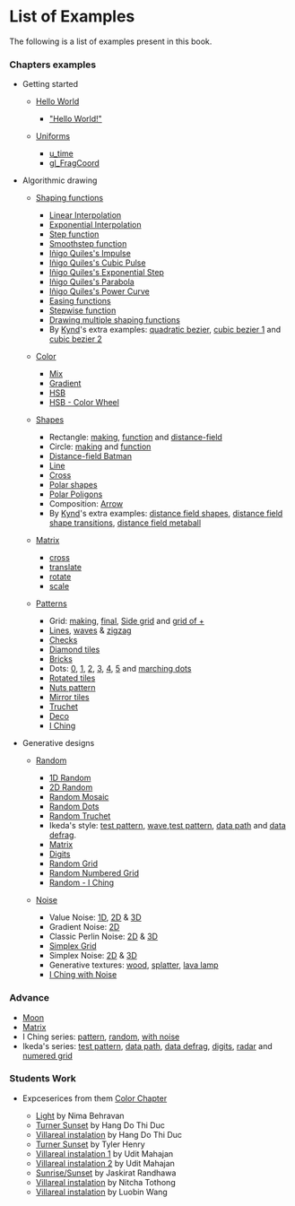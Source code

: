 # List of Examples

The following is a list of examples present in this book.

### Chapters examples

* Getting started

    * [Hello World](../02/)
        - ["Hello World!"](../edit.html#02/hello_world.frag)

    * [Uniforms](../03/)
        - [u_time](../edit.html#03/time.frag)
        - [gl_FragCoord](../edit.html#03/space.frag)

* Algorithmic drawing

    * [Shaping functions](../05/)
        - [Linear Interpolation](../edit.html#05/linear.frag)
        - [Exponential Interpolation](../edit.html#05/expo.frag)
        - [Step function](../edit.html#05/step.frag)
        - [Smoothstep function](../edit.html#05/smoothstep.frag)
        - [Iñigo Quiles's Impulse](../edit.html#05/impulse.frag)
        - [Iñigo Quiles's Cubic Pulse](../edit.html#05/cubicpulse.frag)
        - [Iñigo Quiles's Exponential Step](../edit.html#05/expstep.frag)
        - [Iñigo Quiles's Parabola](../edit.html#05/parabola.frag)
        - [Iñigo Quiles's Power Curve](../edit.html#05/pcurve.frag)
        - [Easing functions](../edit.html#05/easing.frag)
        - [Stepwise function](../edit.html#examples/05/stepwise.frag)
        - [Drawing multiple shaping functions](../edit.html#examples/05/draw-multi-shaping-func.frag)
        - By [Kynd](https://twitter.com/kyndinfo)'s extra examples: [quadratic bezier](../edit.html?log=160208105810), [cubic bezier 1](../edit.html?log=160208105716) and [cubic bezier 2](../edit.html?log=160208105702)

    * [Color](../06/)
        - [Mix](../edit.html#06/mix.frag)
        - [Gradient](../edit.html#06/gradient.frag)
        - [HSB](../edit.html#06/hsb.frag)
        - [HSB - Color Wheel](../edit.html#06/hsb-colorwheel.frag)

    * [Shapes](../07/)
        - Rectangle: [making](../edit.html#07/rect-making.frag), [function](../edit.html#07/rect.frag) and [distance-field](../edit.html#07/rect-df.frag)
        - Circle: [making](../edit.html#07/circle-making.frag) and [function](../edit.html#07/circle.frag)
        - [Distance-field Batman](../edit.html#07/batman.frag)
        - [Line](../edit.html#07/line.frag)
        - [Cross](../edit.html#07/cross.frag)
        - [Polar shapes](../edit.html#07/polar.frag)
        - [Polar Poligons](../edit.html#07/shapes.frag)
        - Composition: [Arrow](../edit.html#07/arrow.frag)
        - By [Kynd](https://twitter.com/kyndinfo)'s extra examples: [distance field shapes](../edit.html?log=160131053729), [distance field shape transitions](../edit.html?log=160131053646), [distance field metaball](../edit.html?log=160208110000)

    * [Matrix](../08/)
        - [cross](../edit.html#08/cross.frag)
        - [translate](../edit.html#08/cross-translate.frag)
        - [rotate](../edit.html#08/cross-rotate.frag)
        - [scale](../edit.html#08/cross-scale.frag)

    * [Patterns](../09/)
        - Grid: [making](../edit.html#09/grid-making.frag), [final](../edit.html#09/grid.frag), [Side grid](../edit.html#09/grid-side.frag) and [grid of +](../edit.html#09/cross.frag)
        - [Lines](../edit.html#09/lines.frag), [waves](../edit.html#09/lines-wave.frag) & [zigzag](../edit.html#09/zigzag.frag)
        - [Checks](../edit.html#09/checks.frag)
        - [Diamond tiles](../edit.html#09/diamondtiles.frag)
        - [Bricks](../edit.html#09/bricks.frag)
        - Dots: [0](../edit.html#09/dots.frag), [1](../edit.html#09/dots1.frag), [2](../edit.html#09/dots2.frag), [3](../edit.html#09/dots3.frag), [4](../edit.html#09/dots4.frag), [5](../edit.html#09/dots5.frag) and [marching dots](../edit.html#09/marching_dots.frag)
        - [Rotated tiles](../edit.html#09/rotatedtiles.frag)
        - [Nuts pattern](../edit.html#09/nuts.frag)
        - [Mirror tiles](../edit.html#09/mirrortiles.frag)
        - [Truchet](../edit.html#09/truchet.frag)
        - [Deco](../edit.html#09/deco.frag)
        - [I Ching](../edit.html#09/iching-01.frag)

* Generative designs

    * [Random](../10/)
        - [1D Random](../edit.html#10/1d-random.frag)
        - [2D Random](../edit.html#10/2d-random.frag)
        - [Random Mosaic](../edit.html#10/2d-random-mosaic.frag)
        - [Random Dots](../edit.html#10/2d-random-dots.frag)
        - [Random Truchet](../edit.html#10/2d-random-truchet.frag)
        - Ikeda's style: [test pattern](../edit.html#10/ikeda-00.frag), [wave](../edit.html#10/ikeda-01.frag),[test pattern](../edit.html#10/ikeda-02.frag), [data path](../edit.html#10/ikeda-03.frag) and [data defrag](../edit.html#10/ikeda-04.frag).
        - [Matrix](../edit.html#10/matrix.frag)
        - [Digits](../edit.html#10/ikeda-digits.frag)
        - [Random Grid](../edit.html#10/ikeda-simple-grid.frag)
        - [Random Numbered Grid](../edit.html#10/ikeda-numered-grid.frag)
        - [Random - I Ching](../edit.html#10/iching-02.frag)

    * [Noise](../11/)
        - Value Noise: [1D](../edit.html#11/1d-noise.frag), [2D](../edit.html#11/2d-noise.frag) & [3D](../edit.html#11/3d-noise.frag)
        - Gradient Noise: [2D](../edit.html#11/2d-gnoise.frag)
        - Classic Perlin Noise: [2D](../edit.html#11/2d-pnoise.frag) & [3D](../edit.html#11/3d-pnoise.frag)
        - [Simplex Grid](../edit.html#11/simplex-grid.frag)
        - Simplex Noise: [2D](../edit.html#11/2d-snoise.frag) & [3D](../edit.html#11/3d-snoise.frag)
        - Generative textures: [wood](../edit.html#11/wood.frag), [splatter](../edit.html#11/splatter.frag), [lava lamp](../edit.html#11/lava-lamp.frag)
        - [I Ching with Noise](../edit.html#11/iching-03.frag)

### Advance

* [Moon](../edit.html#examples/moon.frag&examples/images/moon-texture.jpg)
* [Matrix](../edit.html#08/matrix.frag)
* I Ching series:  [pattern](../edit.html#09/iching-01.frag), [random](../edit.html#10/iching-02.frag), [with noise](../edit.html#11/iching-03.frag)
* Ikeda's series: [test pattern](../edit.html#10/ikeda-00.frag), [data path](../edit.html#10/ikeda-03.frag), [data defrag](../edit.html#10/ikeda-04.frag), [digits](../edit.html#10/ikeda-digits.frag), [radar](../edit.html#10/ikeda-simple-grid.frag) and [numered grid](../edit.html#10/ikeda-numered-grid.frag)

### Students Work

 * Expceserices from them [Color Chapter](../06/)

	- [Light](../edit.html#examples/06/behrn916-light.frag) by Nima Behravan
	- [Turner Sunset](../edit.html#examples/06/dothh489-sunset.frag) by Hang Do Thi Duc
	- [Villareal instalation](../edit.html#examples/06/dothh489-villareal.frag) by Hang Do Thi Duc 
	- [Turner Sunset](../edit.html#examples/06/henrt555-turner.frag) by Tyler Henry
	- [Villareal instalation 1](../edit.html#examples/06/mahau289-villareal1.frag) by Udit Mahajan
	- [Villareal instalation 2](../edit.html#examples/06/mahau289-villareal2.frag) by Udit Mahajan
	- [Sunrise/Sunset](../edit.html#examples/06/randj063-sunset.frag) by Jaskirat Randhawa
	- [Villareal instalation](../edit.html#examples/06/tothn598-villareal.frag) by Nitcha Tothong
	- [Villareal instalation](../edit.html#examples/06/wangl073-villareal.frag) by Luobin Wang 
